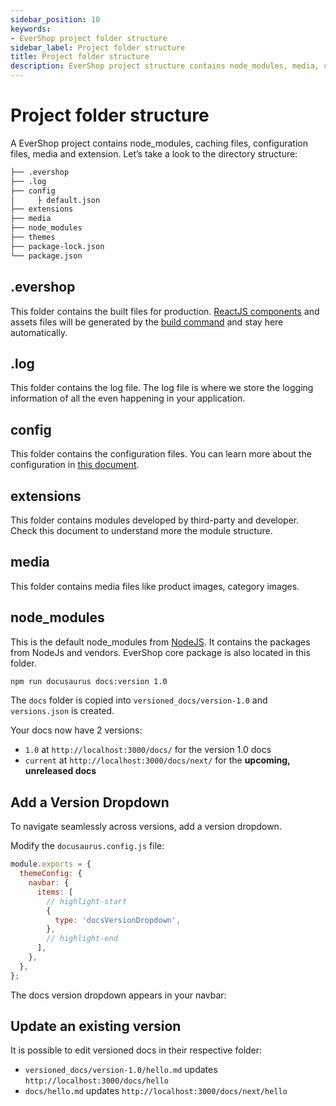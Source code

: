 ```yaml
---
sidebar_position: 10
keywords:
- EverShop project folder structure
sidebar_label: Project folder structure
title: Project folder structure
description: EverShop project structure contains node_modules, media, cache, config, extensions ...
---
```


# Project folder structure

A EverShop project contains node_modules, caching files, configuration files, media and extension. Let’s take a look to the directory structure:

```bash
├── .evershop
├── .log
├── config
│     ├ default.json
├── extensions
├── media
├── node_modules
├── themes
├── package-lock.json
└── package.json

```
## .evershop

This folder contains the built files for production. [ReactJS components](https://reactjs.org/) and assets files will be generated by the [build command](/docs/development/knowledge-base/command-lines) and stay here automatically.

## .log

This folder contains the log file. The log file is where we store the logging information of all the even happening in your application.

## config

This folder contains the configuration files. You can learn more about the configuration in [this document](/docs/development/knowledge-base/configuration-guide).

## extensions

This folder contains modules developed by third-party and developer. Check this document to understand more the module structure.

## media

This folder contains media files like product images, category images.

## node_modules

This is the default node_modules from [NodeJS](https://nodejs.org/en/). It contains the packages from NodeJs and vendors. EverShop core package is also located in this folder.


```bash
npm run docusaurus docs:version 1.0
```

The `docs` folder is copied into `versioned_docs/version-1.0` and `versions.json` is created.

Your docs now have 2 versions:

- `1.0` at `http://localhost:3000/docs/` for the version 1.0 docs
- `current` at `http://localhost:3000/docs/next/` for the **upcoming, unreleased docs**

## Add a Version Dropdown

To navigate seamlessly across versions, add a version dropdown.

Modify the `docusaurus.config.js` file:

```js title="docusaurus.config.js"
module.exports = {
  themeConfig: {
    navbar: {
      items: [
        // highlight-start
        {
          type: 'docsVersionDropdown',
        },
        // highlight-end
      ],
    },
  },
};
```

The docs version dropdown appears in your navbar:


## Update an existing version

It is possible to edit versioned docs in their respective folder:

- `versioned_docs/version-1.0/hello.md` updates `http://localhost:3000/docs/hello`
- `docs/hello.md` updates `http://localhost:3000/docs/next/hello`
